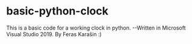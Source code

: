 # basic-python-clock
This is a basic code for a working clock in python. --Written in Microsoft Visual Studio 2019.
By Feras Karašin :)
